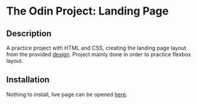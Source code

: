 # The Odin Project: Landing Page

## Description

A practice project with HTML and CSS, creating the landing page layout from the provided <a href="https://raw.githubusercontent.com/ykoziy/odin-landing-page/main/landing-page-design.png" target="_blank">design</a>. Project mainly done in order to practice flexbox layout.

## Installation

Nothing to install, live page can be opened [here](https://ykoziy.github.io/odin-landing-page/ 'here').
